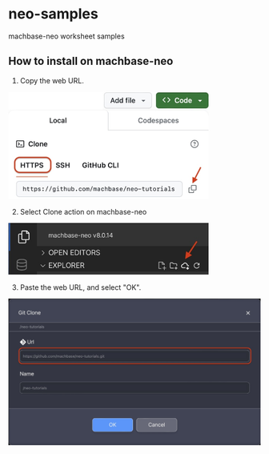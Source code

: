 # neo-samples
machbase-neo worksheet samples

## How to install on machbase-neo

1. Copy the web URL.

<img src=./img/readme_1.jpg width=400px>

2. Select Clone action on machbase-neo

<img src=./img/readme_2.jpg width=400px>

3. Paste the web URL, and select "OK".

<img src=./img/readme_3.jpg width=600px>

